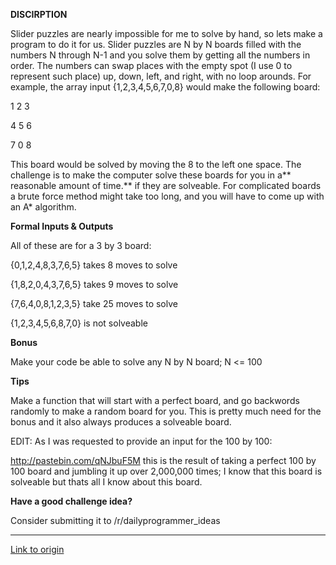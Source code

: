 **DISCIRPTION**

Slider puzzles are nearly impossible for me to solve by hand, so lets make a program to do it for us. Slider puzzles are N by N boards filled with the numbers N through N-1 and you solve them by getting all the numbers in order. The numbers can swap places with the empty spot (I use 0 to represent such place) up, down, left, and right, with no loop arounds. For example, the array input {1,2,3,4,5,6,7,0,8} would make the following board:

1 2 3

4 5 6

7 0 8

This board would be solved by moving the 8 to the left one space. The challenge is to make the computer solve these boards for you in a** reasonable amount of time.**  if they are solveable. For complicated boards a brute force method might take too long, and you will have to come up with an A* algorithm.

**Formal Inputs & Outputs**

All of these are for a 3 by 3 board:

{0,1,2,4,8,3,7,6,5} takes 8 moves to solve

{1,8,2,0,4,3,7,6,5} takes 9 moves to solve

{7,6,4,0,8,1,2,3,5} take 25 moves to solve

{1,2,3,4,5,6,8,7,0} is not solveable


**Bonus**

Make your code be able to solve any N by N board; N <= 100

**Tips**

Make a function that will start with a perfect board, and go backwords randomly to make a random board for you. This is pretty much need for the bonus and it also always produces a solveable board.

EDIT: As I was requested to provide an input for the 100 by 100:

http://pastebin.com/qNJbuF5M this is the result of taking a perfect 100 by 100 board and jumbling it up over 2,000,000 times; I know that this board is solveable but thats all I know about this board.


**Have a good challenge idea?**

Consider submitting it to /r/dailyprogrammer_ideas

---

[Link to origin](https://www.reddit.com/r/dailyprogrammer/62ktmx)